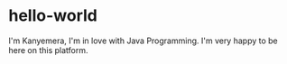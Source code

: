 # hello-world


I'm Kanyemera, I'm in love with Java Programming. I'm  very happy to be here on this platform.
